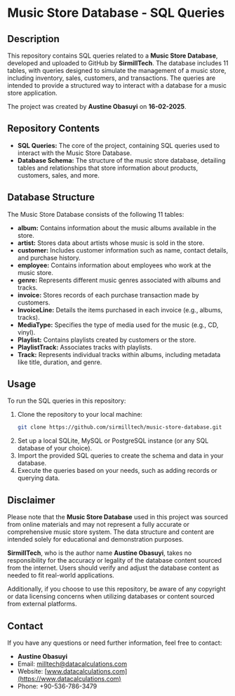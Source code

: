 # Music Store Database - SQL Queries

## Description

This repository contains SQL queries related to a **Music Store Database**, developed and uploaded to GitHub by **SirmillTech**. The database includes 11 tables, with queries designed to simulate the management of a music store, 
including inventory, sales, customers, and transactions. The queries are intended to provide a structured way to interact with a database for a music store application.

The project was created by **Austine Obasuyi** on **16-02-2025**.

## Repository Contents

- **SQL Queries:** The core of the project, containing SQL queries used to interact with the Music Store Database.
- **Database Schema:** The structure of the music store database, detailing tables and relationships that store information about products, customers, sales, and more.

## Database Structure

The Music Store Database consists of the following 11 tables:

- **album:** Contains information about the music albums available in the store.
- **artist:** Stores data about artists whose music is sold in the store.
- **customer:** Includes customer information such as name, contact details, and purchase history.
- **employee:** Contains information about employees who work at the music store.
- **genre:** Represents different music genres associated with albums and tracks.
- **invoice:** Stores records of each purchase transaction made by customers.
- **InvoiceLine:** Details the items purchased in each invoice (e.g., albums, tracks).
- **MediaType:** Specifies the type of media used for the music (e.g., CD, vinyl).
- **Playlist:** Contains playlists created by customers or the store.
- **PlaylistTrack:** Associates tracks with playlists.
- **Track:** Represents individual tracks within albums, including metadata like title, duration, and genre.

## Usage

To run the SQL queries in this repository:

1. Clone the repository to your local machine:
   ```bash
   git clone https://github.com/sirmilltech/music-store-database.git
   ```
2. Set up a local SQLite, MySQL or PostgreSQL instance (or any SQL database of your choice).
3. Import the provided SQL queries to create the schema and data in your database.
4. Execute the queries based on your needs, such as adding records or querying data.

## Disclaimer

Please note that the **Music Store Database** used in this project was sourced from online materials and may not represent a fully accurate or comprehensive music store system. The data structure and content are intended solely for 
educational and demonstration purposes.

**SirmillTech**, who is the author name **Austine Obasuyi**, takes no responsibility for the accuracy or legality of the database content sourced from the internet. Users should verify and adjust the database content as needed to fit real-world applications.

Additionally, if you choose to use this repository, be aware of any copyright or data licensing concerns when utilizing databases or content sourced from external platforms.

## Contact

If you have any questions or need further information, feel free to contact:

- **Austine Obasuyi**  
- Email: [milltech@datacalculations.com](mailto:milltech@datacalculations.com)  
- Website: [www.datacalculations.com](https://www.datacalculations.com)  
- Phone: +90-536-786-3479  
